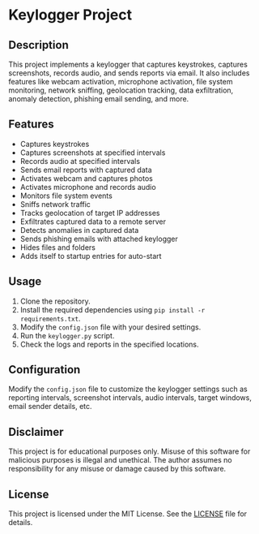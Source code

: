 # Keylogger Project

## Description
This project implements a keylogger that captures keystrokes, captures screenshots, records audio, and sends reports via email. It also includes features like webcam activation, microphone activation, file system monitoring, network sniffing, geolocation tracking, data exfiltration, anomaly detection, phishing email sending, and more.

## Features
- Captures keystrokes
- Captures screenshots at specified intervals
- Records audio at specified intervals
- Sends email reports with captured data
- Activates webcam and captures photos
- Activates microphone and records audio
- Monitors file system events
- Sniffs network traffic
- Tracks geolocation of target IP addresses
- Exfiltrates captured data to a remote server
- Detects anomalies in captured data
- Sends phishing emails with attached keylogger
- Hides files and folders
- Adds itself to startup entries for auto-start

## Usage
1. Clone the repository.
2. Install the required dependencies using `pip install -r requirements.txt`.
3. Modify the `config.json` file with your desired settings.
4. Run the `keylogger.py` script.
5. Check the logs and reports in the specified locations.

## Configuration
Modify the `config.json` file to customize the keylogger settings such as reporting intervals, screenshot intervals, audio intervals, target windows, email sender details, etc.

## Disclaimer
This project is for educational purposes only. Misuse of this software for malicious purposes is illegal and unethical. The author assumes no responsibility for any misuse or damage caused by this software.

## License
This project is licensed under the MIT License. See the [LICENSE](LICENSE) file for details.
